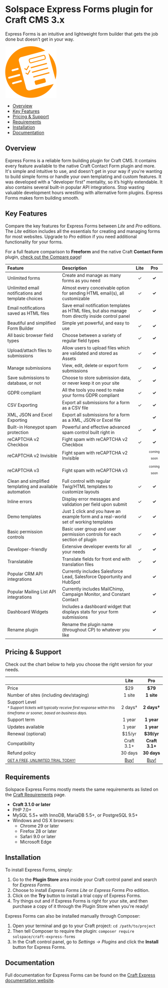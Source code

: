 # Solspace Express Forms plugin for Craft CMS 3.x
Express Forms is an intuitive and lightweight form builder that gets the job done but doesn’t get in your way.

![Screenshot](src/icon.svg)

- [Overview](#overview)
- [Key Features](#key-features)
- [Pricing & Support](#pricing--support)
- [Requirements](#requirements)
- [Installation](#installation)
- [Documentation](#documentation)

## Overview
Express Forms is a reliable form building plugin for Craft CMS. It contains every feature available to the native Craft Contact Form plugin and more. It's simple and intuitive to use, and doesn't get in your way if you're wanting to build simple forms or handle your own templating and custom features. It was developed with a "developer first" mentality, so it’s highly extendable. It also contains several built-in popular API integrations. Stop wasting valuable development hours wrestling with alternative form plugins. Express Forms makes form building smooth.

## Key Features
Compare the key features for Express Forms between *Lite* and *Pro* editions. The *Lite* edition includes all the essentials for creating and managing forms for most websites. Upgrade to *Pro* edition if you need additional functionality for your forms.

For a full feature comparison to **Freeform** and the native Craft **Contact Form** plugin, [check out the Compare page](http://craft.express/forms/v1/compare.html)!

| Feature | Description | **Lite** | **Pro** |
| :--- | :--- | :---: | :---: |
| Unlimited forms | Create and manage as many forms as you need | ✓ | **✓** |
| Unlimited email notifications and template choices | Almost every conceivable option for sending HTML email(s), all customizable | ✓ | **✓** |
| Email notifications saved as HTML files | Save email notification templates as HTML files, but also manage from directly inside control panel | ✓ | **✓** |
| Beautiful and simplified Form Builder | Simple yet powerful, and easy to use | ✓ | **✓** |
| All basic browser field types | Choose between a variety of regular field types | ✓ | **✓** |
| Upload/attach files to submissions | Allow users to upload files which are validated and stored as Assets | ✓ | **✓** |
| Manage submissions | View, edit, delete or export form submissions | ✓ | **✓** |
| Save submissions to database, or not | Choose to store submission data, or never keep it on your site | ✓ | **✓** |
| GDPR compliant | All the tools you need to make your forms GDPR compliant | ✓ | **✓** |
| CSV Exporting | Export all submissions for a form as a CSV file | ✓ | **✓** |
| XML, JSON and Excel Exporting | Export all submissions for a form as a XML, JSON or Excel file |  | **✓** |
| Built-in Honeypot spam protection | Powerful and effective advanced spam control built right in | ✓ | **✓** |
| reCAPTCHA v2 Checkbox | Fight spam with reCAPTCHA v2 Checkbox | ✓ | **✓** |
| reCAPTCHA v2 Invisible | Fight spam with reCAPTCHA v2 Invisible |  | <sub><sup>coming soon</sup></sub> |
| reCAPTCHA v3 | Fight spam with reCAPTCHA v3 |  | <sub><sup>coming soon</sup></sub> |
| Clean and simplified templating and available automation | Full control with regular Twig/HTML templates to customize layouts | ✓ | **✓** |
| Inline errors | Display error messages and validation per field upon submit | ✓ | **✓** |
| Demo templates | Just 1 click and you have an example form and a real-world set of working templates | ✓ | **✓** |
| Basic permission controls | Basic user group and user permission controls for each section of plugin | ✓ | **✓** |
| Developer-friendly | Extensive developer events for all your needs | ✓ | **✓** |
| Translatable | Translate fields for front end with translation files | ✓ | **✓** |
| Popular CRM API integrations | Currently includes Salesforce Lead, Salesforce Opportunity and HubSpot |  | **✓** |
| Popular Mailing List API integrations | Currently includes MailChimp, Campaign Monitor, and Constant Contact |  | **✓** |
| Dashboard Widgets | Includes a dashboard widget that displays stats for your form submissions |  | **✓** |
| Rename plugin | Rename the plugin name (throughout CP) to whatever you like |  | **✓** |

## Pricing & Support
Check out the chart below to help you choose the right version for your needs.

|  | **Lite** | **Pro** |
| :--- | :---: | :---: |
| Price | $29 | **$79** |
| Number of sites (including dev/staging) | 1 site | **1 site** |
| Support Level<br /><small><em>† Support tickets will typically receive first response within this timeframe or sooner, based on business days.</em></small> | 2 days† | **2 days†** |
| Support term | 1 year | **1 year** |
| Updates available | 1 year | **1 year** |
| Renewal (optional) | $15/yr | **$39/yr** |
| Compatibility | Craft 3.1+ | **Craft 3.1+** |
| Refund policy | 30 days | **30 days** |
| <small><a href="https://plugins.craftcms.com/express-forms">GET A FREE, UNLIMITED TRIAL TODAY!</a></small> | [Buy!](https://plugins.craftcms.com/express-forms) | [Buy!](https://plugins.craftcms.com/express-forms) |

## Requirements
Solspace Express Forms mostly meets the same requirements as listed on the [Craft Requirements](https://docs.craftcms.com/v3/requirements.html) page.

* **Craft 3.1.0 or later**
* PHP 7.0+
* MySQL 5.5+ with InnoDB, MariaDB 5.5+, or PostgreSQL 9.5+
* Windows and OS X browsers:
	* Chrome 29 or later
	* Firefox 28 or later
	* Safari 9.0 or later
	* Microsoft Edge

## Installation
To install Express Forms, simply:

1. Go to the **Plugin Store** area inside your Craft control panel and search for *Express Forms*.
2. Choose to install *Express Forms Lite* or *Express Forms Pro* edition.
3. Click on the **Try** button to install a trial copy of Express Forms.
4. Try things out and if Express Forms is right for your site, and then purchase a copy of it through the Plugin Store when you're ready!

Express Forms can also be installed manually through Composer:

1. Open your terminal and go to your Craft project: `cd /path/to/project`
2. Then tell Composer to require the plugin: `composer require solspace/craft-express-forms`
4. In the Craft control panel, go to *Settings → Plugins* and click the **Install** button for Express Forms.

## Documentation
Full documentation for Express Forms can be found on the [Craft Express documentation website](http://craft.express/forms/v1/).
